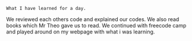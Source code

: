 	What I have learned for a day.

We reviewed each others code and explained our codes.
We also read books which Mr Theo gave us to read.
We continued with freecode camp and played around on my webpage with what i was learning.
